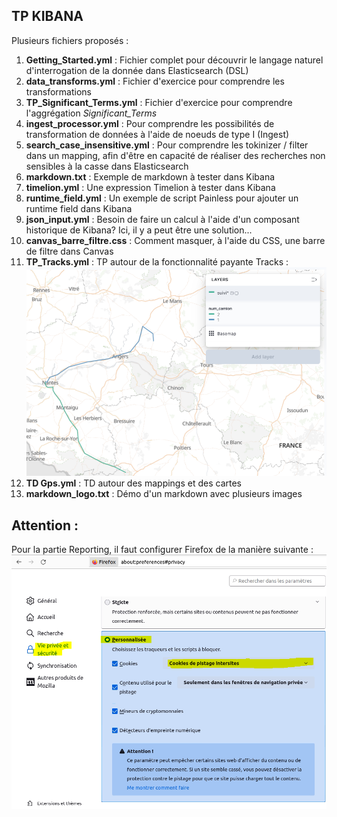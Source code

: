 ## TP KIBANA

Plusieurs fichiers proposés :
1. **Getting_Started.yml** : Fichier complet pour découvrir le langage naturel d'interrogation de la donnée dans Elasticsearch (DSL)
2. **data_transforms.yml** : Fichier d'exercice pour comprendre les transformations
3. **TP_Significant_Terms.yml** : Fichier d'exercice pour comprendre l'aggrégation *Significant_Terms*
4. **ingest_processor.yml** : Pour comprendre les possibilités de transformation de données à l'aide de noeuds de type I (Ingest)
5. **search_case_insensitive.yml** : Pour comprendre les tokinizer / filter dans un mapping, afin d'être en capacité de réaliser des recherches non sensibles à la casse dans Elasticsearch
6. **markdown.txt** : Exemple de markdown à tester dans Kibana
7. **timelion.yml** : Une expression Timelion à tester dans Kibana
8. **runtime_field.yml** : Un exemple de script Painless pour ajouter un runtime field dans Kibana
9. **json_input.yml** : Besoin de faire un calcul à l'aide d'un composant historique de Kibana? Ici, il y a peut être une solution...
10. **canvas_barre_filtre.css** : Comment masquer, à l'aide du CSS, une barre de filtre dans Canvas
11. **TP_Tracks.yml** : TP autour de la fonctionnalité payante Tracks :
![](https://raw.githubusercontent.com/vincent2mots/elk/main/Kibana/Images/tracks.png)
12. **TD Gps.yml** : TD autour des mappings et des cartes
13. **markdown_logo.txt** : Démo d'un markdown avec plusieurs images

## Attention : 
Pour la partie Reporting, il faut configurer Firefox de la manière suivante : 
![](https://raw.githubusercontent.com/vincent2mots/elk/main/Kibana/Images/firefox_cross-site_tracking_cookies.PNG)
